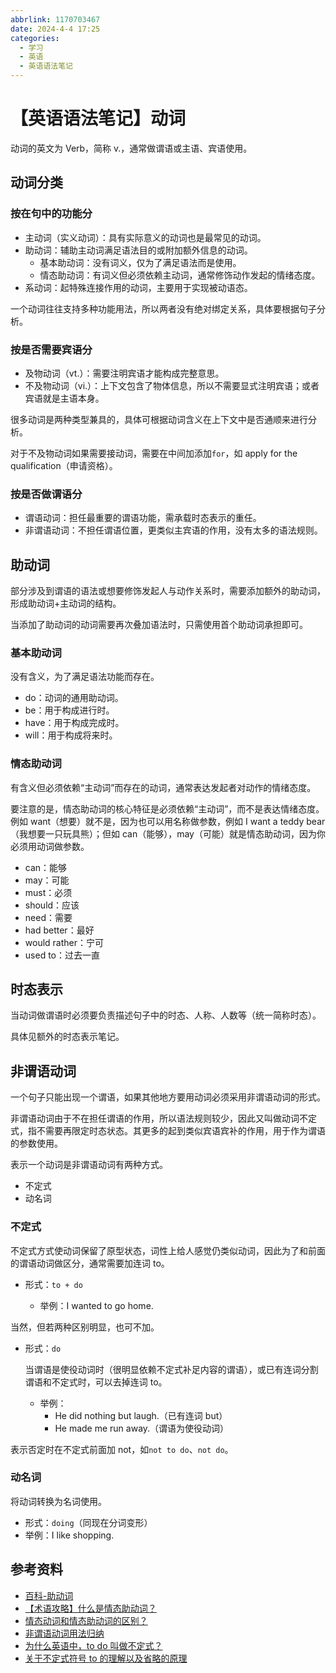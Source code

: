 ```yaml
---
abbrlink: 1170703467
date: 2024-4-4 17:25
categories:
  - 学习
  - 英语
  - 英语语法笔记
---
```


# 【英语语法笔记】动词

动词的英文为 Verb，简称 v.，通常做谓语或主语、宾语使用。

## 动词分类

### 按在句中的功能分

- 主动词（实义动词）：具有实际意义的动词也是最常见的动词。
- 助动词：辅助主动词满足语法目的或附加额外信息的动词。
  - 基本助动词：没有词义，仅为了满足语法而是使用。
  - 情态助动词：有词义但必须依赖主动词，通常修饰动作发起的情绪态度。
- 系动词：起特殊连接作用的动词，主要用于实现被动语态。

一个动词往往支持多种功能用法，所以两者没有绝对绑定关系，具体要根据句子分析。

### 按是否需要宾语分

- 及物动词（vt.）：需要注明宾语才能构成完整意思。
- 不及物动词（vi.）：上下文包含了物体信息，所以不需要显式注明宾语；或者宾语就是主语本身。

很多动词是两种类型兼具的，具体可根据动词含义在上下文中是否通顺来进行分析。

对于不及物动词如果需要接动词，需要在中间加添加`for`，如 apply for the qualification（申请资格）。

### 按是否做谓语分

- 谓语动词：担任最重要的谓语功能，需承载时态表示的重任。
- 非谓语动词：不担任谓语位置，更类似主宾语的作用，没有太多的语法规则。

## 助动词

部分涉及到谓语的语法或想要修饰发起人与动作关系时，需要添加额外的助动词，形成助动词+主动词的结构。

当添加了助动词的动词需要再次叠加语法时，只需使用首个助动词承担即可。

### 基本助动词

没有含义，为了满足语法功能而存在。

- do：动词的通用助动词。
- be：用于构成进行时。
- have：用于构成完成时。
- will：用于构成将来时。

### 情态助动词

有含义但必须依赖“主动词”而存在的动词，通常表达发起者对动作的情绪态度。

要注意的是，情态助动词的核心特征是必须依赖“主动词”，而不是表达情绪态度。例如 want（想要）就不是，因为也可以用名称做参数，例如 I want a teddy bear（我想要一只玩具熊）；但如 can（能够），may（可能）就是情态助动词，因为你必须用动词做参数。

- can：能够
- may：可能
- must：必须
- should：应该
- need：需要
- had better：最好
- would rather：宁可
- used to：过去一直

## 时态表示

当动词做谓语时必须要负责描述句子中的时态、人称、人数等（统一简称时态）。

具体见额外的时态表示笔记。

## 非谓语动词

一个句子只能出现一个谓语，如果其他地方要用动词必须采用非谓语动词的形式。

非谓语动词由于不在担任谓语的作用，所以语法规则较少，因此又叫做动词不定式，指不需要再限定时态状态。其更多的起到类似宾语宾补的作用，用于作为谓语的参数使用。

表示一个动词是非谓语动词有两种方式。

- 不定式
- 动名词

### 不定式

不定式方式使动词保留了原型状态，词性上给人感觉仍类似动词，因此为了和前面的谓语动词做区分，通常需要加连词 to。

- 形式：`to + do`

  - 举例：I wanted to go home.

当然，但若两种区别明显，也可不加。

- 形式：`do`

  当谓语是使役动词时（很明显依赖不定式补足内容的谓语），或已有连词分割谓语和不定式时，可以去掉连词 to。

  - 举例：
    - He did nothing but laugh.（已有连词 but）
    - He made me run away.（谓语为使役动词）

表示否定时在不定式前面加 not，如`not to do`、`not do`。

### 动名词

将动词转换为名词使用。

- 形式：`doing`（同现在分词变形）
- 举例：I like shopping.

## 参考资料

- [百科-助动词](https://baike.baidu.com/item/%E5%8A%A9%E5%8A%A8%E8%AF%8D/1422500)
- [【术语攻略】什么是情态助动词？](https://zhuanlan.zhihu.com/p/195706370)
- [情态动词和情态助动词的区别？](https://www.zhihu.com/question/31379646)
- [非谓语动词用法归纳](https://zhuanlan.zhihu.com/p/166264807)
- [为什么英语中，to do 叫做不定式？](https://www.zhihu.com/question/321401385)
- [关于不定式符号 to 的理解以及省略的原理](https://zhuanlan.zhihu.com/p/225339975)
